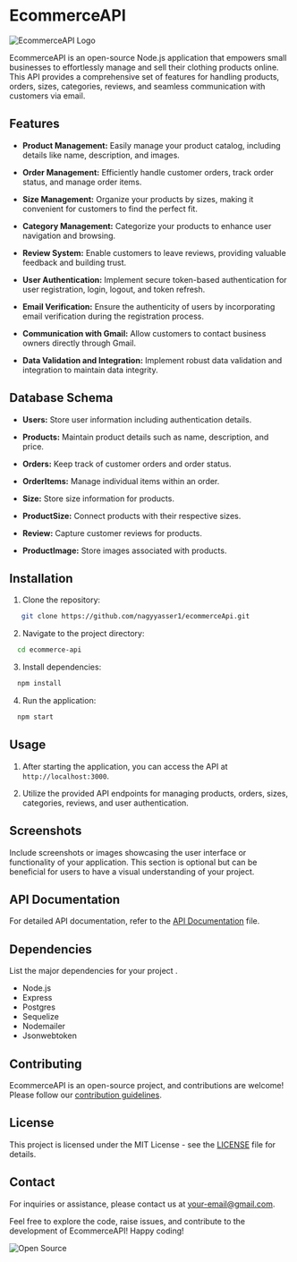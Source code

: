 # EcommerceAPI

![EcommerceAPI Logo](https://imgs.search.brave.com/sfAuUaG5iJ01KJv9KbuCwgGOrLv9ZIdfp48TTr8lSrQ/rs:fit:500:0:0/g:ce/aHR0cHM6Ly91cGxv/YWQud2lraW1lZGlh/Lm9yZy93aWtpcGVk/aWEvY29tbW9ucy85/LzkwL0NvbWVyY2lv/X2VsZWN0cm9uaWNv/LmpwZw)

EcommerceAPI is an open-source Node.js application that empowers small businesses to effortlessly manage and sell their clothing products online. This API provides a comprehensive set of features for handling products, orders, sizes, categories, reviews, and seamless communication with customers via email.

## Features

- **Product Management:** Easily manage your product catalog, including details like name, description, and images.

- **Order Management:** Efficiently handle customer orders, track order status, and manage order items.

- **Size Management:** Organize your products by sizes, making it convenient for customers to find the perfect fit.

- **Category Management:** Categorize your products to enhance user navigation and browsing.

- **Review System:** Enable customers to leave reviews, providing valuable feedback and building trust.

- **User Authentication:** Implement secure token-based authentication for user registration, login, logout, and token refresh.

- **Email Verification:** Ensure the authenticity of users by incorporating email verification during the registration process.

- **Communication with Gmail:** Allow customers to contact business owners directly through Gmail.

- **Data Validation and Integration:** Implement robust data validation and integration to maintain data integrity.

## Database Schema

- **Users:** Store user information including authentication details.
  
- **Products:** Maintain product details such as name, description, and price.

- **Orders:** Keep track of customer orders and order status.

- **OrderItems:** Manage individual items within an order.

- **Size:** Store size information for products.

- **ProductSize:** Connect products with their respective sizes.

- **Review:** Capture customer reviews for products.

- **ProductImage:** Store images associated with products.

## Installation

1. Clone the repository:
   
```bash
   git clone https://github.com/nagyyasser1/ecommerceApi.git
```
2. Navigate to the project directory:

```bash
  cd ecommerce-api
```
3. Install dependencies:

```bash
  npm install
```

4. Run the application:
```bash
  npm start
```


## Usage

1. After starting the application, you can access the API at `http://localhost:3000`.

2. Utilize the provided API endpoints for managing products, orders, sizes, categories, reviews, and user authentication.

## Screenshots

Include screenshots or images showcasing the user interface or functionality of your application. This section is optional but can be beneficial for users to have a visual understanding of your project.

## API Documentation

For detailed API documentation, refer to the [API Documentation](link_to_api_documentation.md) file.

## Dependencies

List the major dependencies for your project .

- Node.js
- Express
- Postgres 
- Sequelize 
- Nodemailer 
- Jsonwebtoken 

## Contributing

EcommerceAPI is an open-source project, and contributions are welcome! Please follow our [contribution guidelines](CONTRIBUTING.md).

## License

This project is licensed under the MIT License - see the [LICENSE](LICENSE) file for details.

## Contact

For inquiries or assistance, please contact us at your-email@gmail.com.

Feel free to explore the code, raise issues, and contribute to the development of EcommerceAPI! Happy coding!

![Open Source](https://img.shields.io/badge/Open%20Source-Yes-green.svg)

